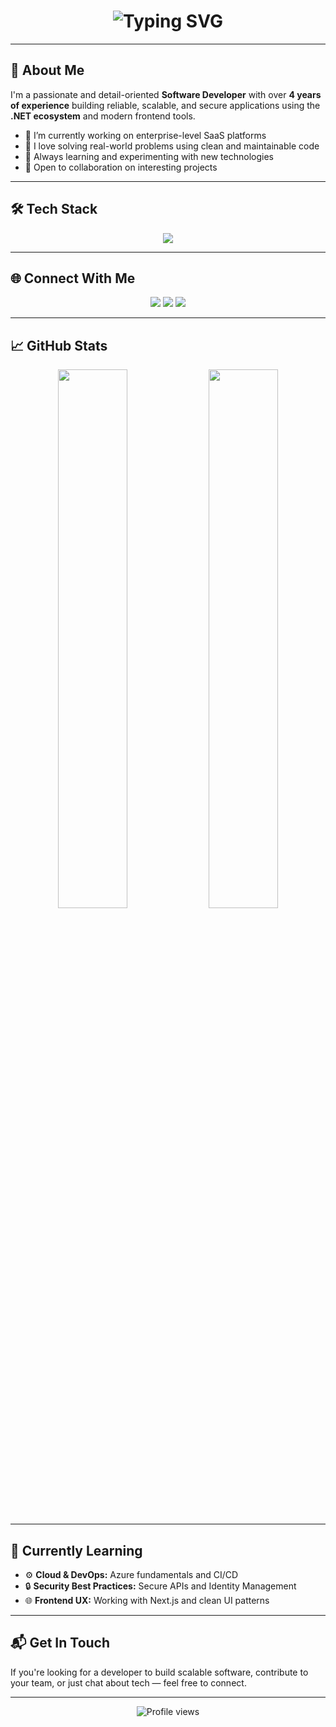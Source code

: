 <h1 align="center">
  <img src="https://readme-typing-svg.herokuapp.com?font=Fira+Code&size=28&pause=1000&center=true&vCenter=true&width=500&lines=Hi+there!+I'm+Mohammad+Assaf+👋;Software+Developer+%7C+.NET+Engineer;4%2B+Years+Experience+in+Building+Software" alt="Typing SVG" />
</h1>

---

## 🚀 About Me

I'm a passionate and detail-oriented **Software Developer** with over **4 years of experience** building reliable, scalable, and secure applications using the **.NET ecosystem** and modern frontend tools.

- 🔭 I’m currently working on enterprise-level SaaS platforms  
- 🧠 I love solving real-world problems using clean and maintainable code  
- 🌱 Always learning and experimenting with new technologies  
- 🤝 Open to collaboration on interesting projects

---

## 🛠️ Tech Stack

<p align="center">
  <img src="https://skillicons.dev/icons?i=cs,dotnet,asp,js,jquery,html,css,bootstrap,sqlserver,git,docker,visualstudio" />
</p>

---

## 🌐 Connect With Me

<p align="center">
  <a href="mailto:your.email@example.com"><img src="https://img.shields.io/badge/Gmail-D14836?style=for-the-badge&logo=gmail&logoColor=white" /></a>
  <a href="https://linkedin.com/in/yourprofile" target="_blank"><img src="https://img.shields.io/badge/LinkedIn-0A66C2?style=for-the-badge&logo=linkedin&logoColor=white" /></a>
  <a href="https://yourwebsite.com" target="_blank"><img src="https://img.shields.io/badge/Portfolio-24292e?style=for-the-badge&logo=github&logoColor=white" /></a>
</p>

---

## 📈 GitHub Stats

<p align="center">
  <img src="https://github-readme-stats.vercel.app/api?username=mohammedassaf97&show_icons=true&theme=tokyonight&hide_border=true&rank_icon=github" width="47%" />
  <img src="https://github-readme-stats.vercel.app/api/top-langs/?username=mohammedassaf97&layout=compact&theme=tokyonight&hide_border=true" width="47%" />
</p>

---

## 🧠 Currently Learning

- ⚙️ **Cloud & DevOps:** Azure fundamentals and CI/CD  
- 🔒 **Security Best Practices:** Secure APIs and Identity Management  
- 🌐 **Frontend UX:** Working with Next.js and clean UI patterns

---

## 📬 Get In Touch

If you're looking for a developer to build scalable software, contribute to your team, or just chat about tech — feel free to connect.

---

<p align="center">
  <img src="https://komarev.com/ghpvc/?username=mohammadassaf97&style=flat-square&color=blue" alt="Profile views" />
</p>

